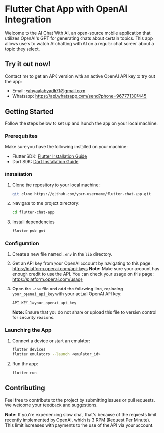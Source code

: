 # Flutter Chat App with OpenAI Integration

Welcome to the AI Chat With AI, an open-source mobile application that utilizes OpenAI's GPT for generating chats about certain topics. This app allows users to watch AI chatting with AI on a regular chat screen about a topic they select.

## Try it out now!
Contact me to get an APK version with an active OpenAI API key to try out the app:
- Email: yahyaalabyadh71@gmail.com
- Whatsapp: https://api.whatsapp.com/send?phone=967771307445

## Getting Started

Follow the steps below to set up and launch the app on your local machine.

### Prerequisites

Make sure you have the following installed on your machine:

- Flutter SDK: [Flutter Installation Guide](https://flutter.dev/docs/get-started/install)
- Dart SDK: [Dart Installation Guide](https://dart.dev/get-dart)

### Installation

1. Clone the repository to your local machine:

   ```bash
   git clone https://github.com/your-username/flutter-chat-app.git
   ```

2. Navigate to the project directory:

   ```bash
   cd flutter-chat-app
   ```

3. Install dependencies:

   ```bash
   flutter pub get
   ```

### Configuration

1. Create a new file named `.env` in the `lib` directory.
 
2. Get an API key from your OpenAI account by navigating to this page: https://platform.openai.com/api-keys
**Note:** Make sure your account has enough credit to use the API. You can check your usage on this page: https://platform.openai.com/usage

4. Open the `.env` file and add the following line, replacing `your_openai_api_key` with your actual OpenAI API key:

   ```
   API_KEY_1=your_openai_api_key
   ```

   **Note:** Ensure that you do not share or upload this file to version control for security reasons.

### Launching the App

1. Connect a device or start an emulator:

   ```bash
   flutter devices
   flutter emulators --launch <emulator_id>
   ```

2. Run the app:

   ```bash
   flutter run
   ```

## Contributing

Feel free to contribute to the project by submitting issues or pull requests. We welcome your feedback and suggestions.

**Note:** If you're experiencing slow chat, that's because of the requests limit recently implemented by OpenAI, which is 3 RPM (Request Per Minute). This limit increases with payments to the use of the API via your account.
